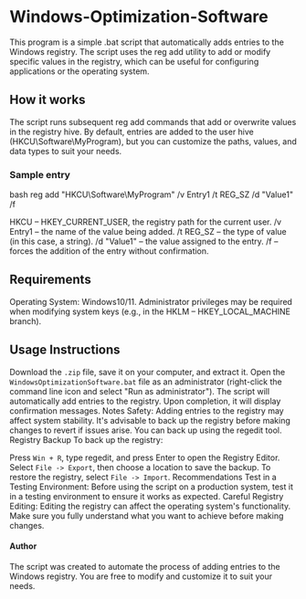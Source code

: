 # Windows-Optimization-Software

This program is a simple .bat script that automatically adds entries to the Windows registry. The script uses the reg add utility to add or modify specific values ​​in the registry, which can be useful for configuring applications or the operating system.

## How it works

The script runs subsequent reg add commands that add or overwrite values ​​in the registry hive. By default, entries are added to the user hive (HKCU\Software\MyProgram), but you can customize the paths, values, and data types to suit your needs.

### Sample entry

bash
reg add "HKCU\Software\MyProgram" /v Entry1 /t REG_SZ /d "Value1" /f

HKCU – HKEY_CURRENT_USER, the registry path for the current user.
/v Entry1 – the name of the value being added.
/t REG_SZ – the type of value (in this case, a string).
/d "Value1" – the value assigned to the entry.
/f – forces the addition of the entry without confirmation.

## Requirements
Operating System: Windows10/11.
Administrator privileges may be required when modifying system keys (e.g., in the HKLM – HKEY_LOCAL_MACHINE branch).

## Usage Instructions
Download the `.zip` file, save it on your computer, and extract it.
Open the `WindowsOptimizationSoftware.bat` file as an administrator (right-click the command line icon and select "Run as administrator").
The script will automatically add entries to the registry. Upon completion, it will display confirmation messages.
Notes
Safety: Adding entries to the registry may affect system stability. It's advisable to back up the registry before making changes to revert if issues arise. You can back up using the regedit tool.
Registry Backup
To back up the registry:

Press `Win + R`, type regedit, and press Enter to open the Registry Editor.
Select `File -> Export`, then choose a location to save the backup.
To restore the registry, select `File -> Import`.
Recommendations
Test in a Testing Environment: Before using the script on a production system, test it in a testing environment to ensure it works as expected.
Careful Registry Editing: Editing the registry can affect the operating system's functionality. Make sure you fully understand what you want to achieve before making changes.
#### Author
The script was created to automate the process of adding entries to the Windows registry. You are free to modify and customize it to suit your needs.
